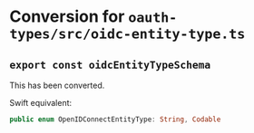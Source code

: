# Conversion for `oauth-types/src/oidc-entity-type.ts`

## `export const oidcEntityTypeSchema`

This has been converted.

Swift equivalent:

```swift
public enum OpenIDConnectEntityType: String, Codable
```
